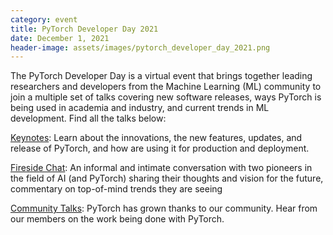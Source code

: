 ```yaml
---
category: event
title: PyTorch Developer Day 2021
date: December 1, 2021
header-image: assets/images/pytorch_developer_day_2021.png
---
```


The PyTorch Developer Day is a virtual event that brings together leading researchers and developers from the Machine Learning (ML) community to join a multiple set of talks covering new software releases, ways PyTorch is being used in academia and industry, and current trends in ML development. Find all the talks below:

[Keynotes](https://www.youtube.com/watch?v=7yQ4FgtYvj8): Learn about the innovations, the new features, updates, and release of PyTorch, and how  are using it for production and deployment.
 
[Fireside Chat](https://www.youtube.com/watch?v=7yQ4FgtYvj8): An informal and intimate conversation with two pioneers in the field of AI (and PyTorch) sharing their thoughts and vision for the future, commentary on top-of-mind trends they are seeing

[Community Talks](https://www.youtube.com/watch?v=7yQ4FgtYvj8): PyTorch has grown thanks to our community. Hear from our members on the work being done with PyTorch.